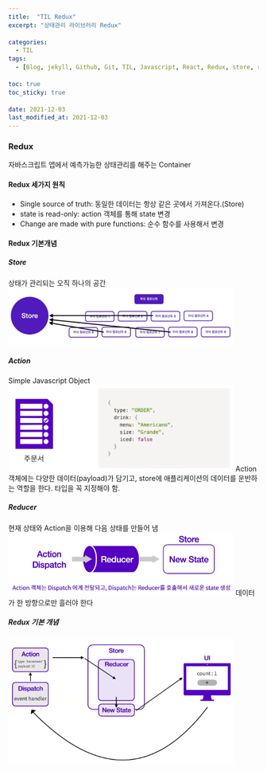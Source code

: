 ```yaml
---
title:  "TIL Redux"
excerpt: "상태관리 라이브러리 Redux"

categories:
  - TIL
tags:
  - [Blog, jekyll, Github, Git, TIL, Javascript, React, Redux, store, reducer]

toc: true
toc_sticky: true
 
date: 2021-12-03
last_modified_at: 2021-12-03
---
```

### Redux
자바스크립트 앱에서 예측가능한 상태관리를 해주는 Container
#### Redux 세가지 원칙
* Single source of truth: 동일한 데이터는 항상 같은 곳에서 가져온다.(Store)
* state is read-only: action 객체를 통해 state 변경
* Change are made with pure functions: 순수 함수를 사용해서 변경
#### Redux 기본개념
##### Store
상태가 관리되는 오직 하나의 공간
<img src="/assets/images/store_img.png" width="90%" height="90%" title="store" alt="사진"/>
##### Action
Simple Javascript Object
<img src="/assets/images/action_img.png" width="90%" height="90%" title="action" alt="사진"/>
Action 객체에는 다양한 데이터(payload)가 담기고, store에 애플리케이션의 데이터를 운반하는 역할을 한다. 타입을 꼭 지정해야 함.
##### Reducer
현재 상태와 Action을 이용해 다음 상태를 만들어 냄
<img src="/assets/images/reducer_img.png" width="90%" height="90%" title="reducer" alt="사진"/>
데이터가 한 방향으로만 흘러야 한다
##### Redux 기본 개념
<img src="/assets/images/redux_img.png" width="90%" height="90%" title="redux" alt="사진"/>